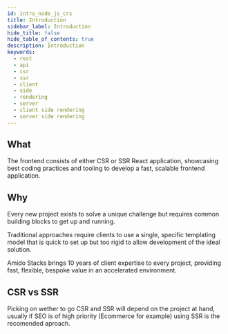 ```yaml
---
id: intro_node_js_crs
title: Introduction
sidebar_label: Introduction
hide_title: false
hide_table_of_contents: true
description: Introduction
keywords:
  - rest 
  - api
  - csr
  - ssr
  - client 
  - side 
  - rendering
  - server 
  - client side rendering
  - server side rendering
---
```


## What

The frontend consists of either CSR or SSR React application, showcasing best coding practices and tooling to develop a fast, scalable frontend application.

## Why

Every new project exists to solve a unique challenge but requires common
building blocks to get up and running.

Traditional approaches require clients to use a single, specific templating
model that is quick to set up but too rigid to allow development of the ideal
solution.

Amido Stacks brings 10 years of client expertise to every project, providing
fast, flexible, bespoke value in an accelerated environment.

## CSR vs SSR

Picking on wether to go CSR and SSR will depend on the project at hand, usually if SEO is of high priority (Ecommerce for example) using SSR is the recomended aproach.
